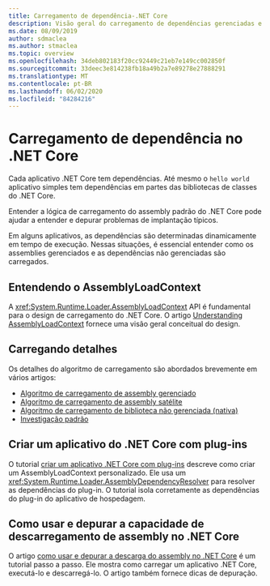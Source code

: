 ```yaml
---
title: Carregamento de dependência-.NET Core
description: Visão geral do carregamento de dependências gerenciadas e não gerenciadas no .NET Core
ms.date: 08/09/2019
author: sdmaclea
ms.author: stmaclea
ms.topic: overview
ms.openlocfilehash: 34deb802183f20cc92449c21eb7e149cc002850f
ms.sourcegitcommit: 33deec3e814238fb18a49b2a7e89278e27888291
ms.translationtype: MT
ms.contentlocale: pt-BR
ms.lasthandoff: 06/02/2020
ms.locfileid: "84284216"
---
```

# <a name="dependency-loading-in-net-core"></a>Carregamento de dependência no .NET Core

Cada aplicativo .NET Core tem dependências. Até mesmo o `hello world` aplicativo simples tem dependências em partes das bibliotecas de classes do .NET Core.

Entender a lógica de carregamento do assembly padrão do .NET Core pode ajudar a entender e depurar problemas de implantação típicos.

Em alguns aplicativos, as dependências são determinadas dinamicamente em tempo de execução. Nessas situações, é essencial entender como os assemblies gerenciados e as dependências não gerenciadas são carregados.

## <a name="understanding-assemblyloadcontext"></a>Entendendo o AssemblyLoadContext

A <xref:System.Runtime.Loader.AssemblyLoadContext> API é fundamental para o design de carregamento do .NET Core. O artigo [Understanding AssemblyLoadContext](understanding-assemblyloadcontext.md) fornece uma visão geral conceitual do design.

## <a name="loading-details"></a>Carregando detalhes

Os detalhes do algoritmo de carregamento são abordados brevemente em vários artigos:

- [Algoritmo de carregamento de assembly gerenciado](loading-managed.md)
- [Algoritmo de carregamento de assembly satélite](loading-resources.md)
- [Algoritmo de carregamento de biblioteca não gerenciada (nativa)](loading-unmanaged.md)
- [Investigação padrão](default-probing.md)

## <a name="create-a-net-core-application-with-plugins"></a>Criar um aplicativo do .NET Core com plug-ins

O tutorial [criar um aplicativo .NET Core com plug-ins](../tutorials/creating-app-with-plugin-support.md) descreve como criar um AssemblyLoadContext personalizado. Ele usa um <xref:System.Runtime.Loader.AssemblyDependencyResolver> para resolver as dependências do plug-in. O tutorial isola corretamente as dependências do plug-in do aplicativo de hospedagem.

## <a name="how-to-use-and-debug-assembly-unloadability-in-net-core"></a>Como usar e depurar a capacidade de descarregamento de assembly no .NET Core

O artigo [como usar e depurar a descarga do assembly no .NET Core](../../standard/assembly/unloadability.md) é um tutorial passo a passo. Ele mostra como carregar um aplicativo .NET Core, executá-lo e descarregá-lo. O artigo também fornece dicas de depuração.

